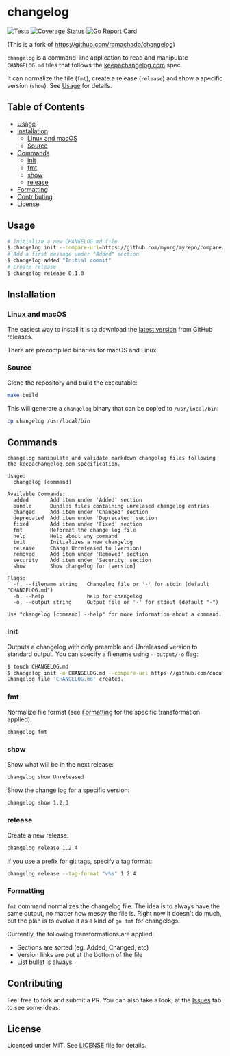 # changelog

![Tests](https://github.com/cucumber/changelog/workflows/Tests/badge.svg)
[![Coverage Status](https://coveralls.io/repos/github/cucumber/changelog/badge.svg?branch=master)](https://coveralls.io/github/cucumber/changelog?branch=master)
[![Go Report Card](https://goreportcard.com/badge/github.com/cucumber/changelog)](https://goreportcard.com/report/github.com/cucumber/changelog)

(This is a fork of https://github.com/rcmachado/changelog)

`changelog` is a command-line application to read and manipulate
`CHANGELOG.md` files that follows the [keepachangelog.com][] spec.

It can normalize the file (`fmt`), create a release (`release`) and
show a specific version (`show`). See [Usage](#usage) for details.

## Table of Contents

- [Usage](#usage)
- [Installation](#installation)
  - [Linux and macOS](#linux-and-macos)
  - [Source](#source)
- [Commands](#commands)
  - [init](#init)
  - [fmt](#fmt)
  - [show](#show)
  - [release](#release)
- [Formatting](#formatting)
- [Contributing](#contributing)
- [License](#license)

## Usage

```bash
# Initialize a new CHANGELOG.md file
$ changelog init --compare-url=https://github.com/myorg/myrepo/compare/abcdef...1234
# Add a first message under "Added" section
$ changelog added "Initial commit"
# Create release
$ changelog release 0.1.0
```

## Installation

### Linux and macOS

The easiest way to install it is to download the [latest version][]
from GitHub releases.

There are precompiled binaries for macOS and Linux.

### Source

Clone the repository and build the executable:

```bash
make build
```

This will generate a `changelog` binary that can be copied to `/usr/local/bin`:

```bash
cp changelog /usr/local/bin
```

## Commands

```text
changelog manipulate and validate markdown changelog files following the keepachangelog.com specification.

Usage:
  changelog [command]

Available Commands:
  added       Add item under 'Added' section
  bundle      Bundles files containing unrelased changelog entries
  changed     Add item under 'Changed' section
  deprecated  Add item under 'Deprecated' section
  fixed       Add item under 'Fixed' section
  fmt         Reformat the change log file
  help        Help about any command
  init        Initializes a new changelog
  release     Change Unreleased to [version]
  removed     Add item under 'Removed' section
  security    Add item under 'Security' section
  show        Show changelog for [version]

Flags:
  -f, --filename string   Changelog file or '-' for stdin (default "CHANGELOG.md")
  -h, --help              help for changelog
  -o, --output string     Output file or '-' for stdout (default "-")

Use "changelog [command] --help" for more information about a command.
```

### init

Outputs a changelog with only preamble and Unreleased version to standard output. You can specify a filename using `--output/-o` flag:

```bash
$ touch CHANGELOG.md
$ changelog init -o CHANGELOG.md --compare-url https://github.com/cucumber/changelog/compare/abcdef...HEAD
Changelog file 'CHANGELOG.md' created.
```

### fmt

Normalize file format (see [Formatting](#formatting) for the specific
transformation applied):

```bash
changelog fmt
```

### show

Show what will be in the next release:

```bash
changelog show Unreleased
```

Show the change log for a specific version:

```bash
changelog show 1.2.3
```

### release

Create a new release:

```bash
changelog release 1.2.4
```

If you use a prefix for git tags, specify a tag format:

```bash
changelog release --tag-format "v%s" 1.2.4
```

### Formatting

`fmt` command normalizes the changelog file. The idea is to always have
the same output, no matter how messy the file is. Right now it doesn't
do much, but the plan is to evolve it as a kind of `go fmt` for
changelogs.

Currently, the following transformations are applied:

- Sections are sorted (eg. Added, Changed, etc)
- Version links are put at the bottom of the file
- List bullet is always `-`

## Contributing

Feel free to fork and submit a PR. You can also take a look, at the [Issues][] tab to see some ideas.

## License

Licensed under MIT. See [LICENSE][] file for details.

[keepachangelog.com]: https://keepachangelog.com/
[LICENSE]: ./LICENSE
[Issues]: https://github.com/cucumber/changelog
[latest version]: https://github.com/cucumber/changelog/releases/latest
